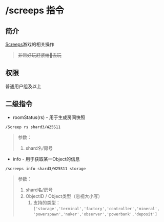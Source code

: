 # /screeps 指令

## 简介

[Screeps](https://screeps.com)游戏的相关操作

> ~~非常好玩赶紧给👴去玩~~

## 权限

普通用户组及以上

## 二级指令

* roomStatus\(rs\)  - 用于生成房间快照 

```
/Screep rs shard3/W25S11
```

> 参数：
>
> 1. shard名/房号

* info  - 用于获取某一Object的信息

```
/screeps info shard3/W25S11 storage
```

> 参数：
>
> 1. shard名/房号
> 2. ObjectID / Object类型（忽视大小写） 
>    1. 支持的类型：
>       `['storage','terminal','factory','controller','mineral',`
>       `'powerspawn','nuker','observer','powerbank','deposit']`



